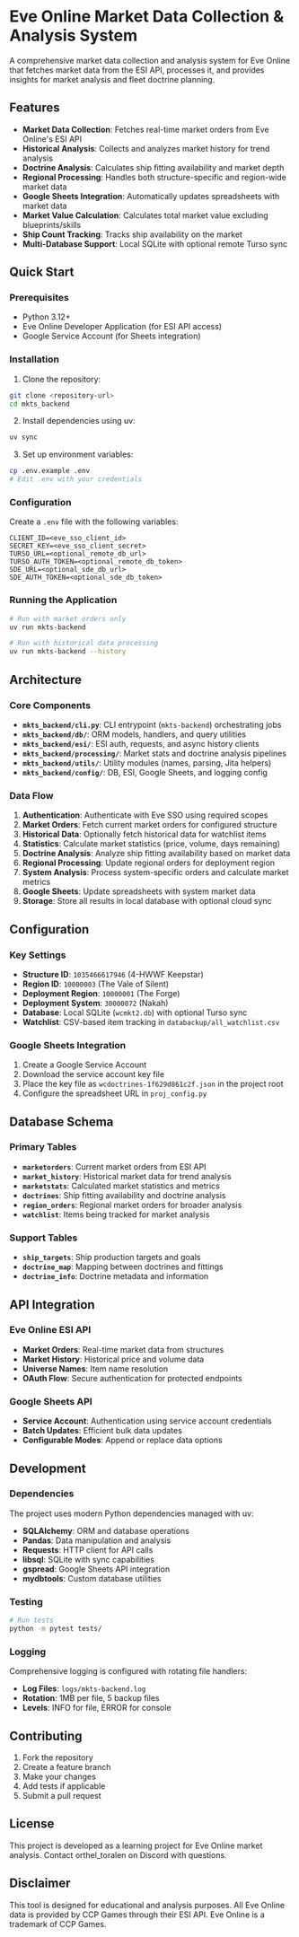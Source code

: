 # Eve Online Market Data Collection & Analysis System

A comprehensive market data collection and analysis system for Eve Online that fetches market data from the ESI API, processes it, and provides insights for market analysis and fleet doctrine planning.

## Features

- **Market Data Collection**: Fetches real-time market orders from Eve Online's ESI API
- **Historical Analysis**: Collects and analyzes market history for trend analysis
- **Doctrine Analysis**: Calculates ship fitting availability and market depth
- **Regional Processing**: Handles both structure-specific and region-wide market data
- **Google Sheets Integration**: Automatically updates spreadsheets with market data
- **Market Value Calculation**: Calculates total market value excluding blueprints/skills
- **Ship Count Tracking**: Tracks ship availability on the market
- **Multi-Database Support**: Local SQLite with optional remote Turso sync

## Quick Start

### Prerequisites

- Python 3.12+
- Eve Online Developer Application (for ESI API access)
- Google Service Account (for Sheets integration)

### Installation

1. Clone the repository:
```bash
git clone <repository-url>
cd mkts_backend
```

2. Install dependencies using uv:
```bash
uv sync
```

3. Set up environment variables:
```bash
cp .env.example .env
# Edit .env with your credentials
```

### Configuration

Create a `.env` file with the following variables:

```env
CLIENT_ID=<eve_sso_client_id>
SECRET_KEY=<eve_sso_client_secret>
TURSO_URL=<optional_remote_db_url>
TURSO_AUTH_TOKEN=<optional_remote_db_token>
SDE_URL=<optional_sde_db_url>
SDE_AUTH_TOKEN=<optional_sde_db_token>
```

### Running the Application

```bash
# Run with market orders only
uv run mkts-backend

# Run with historical data processing
uv run mkts-backend --history
```

## Architecture

### Core Components

- **`mkts_backend/cli.py`**: CLI entrypoint (`mkts-backend`) orchestrating jobs
- **`mkts_backend/db/`**: ORM models, handlers, and query utilities
- **`mkts_backend/esi/`**: ESI auth, requests, and async history clients
- **`mkts_backend/processing/`**: Market stats and doctrine analysis pipelines
- **`mkts_backend/utils/`**: Utility modules (names, parsing, Jita helpers)
- **`mkts_backend/config/`**: DB, ESI, Google Sheets, and logging config

### Data Flow

1. **Authentication**: Authenticate with Eve SSO using required scopes
2. **Market Orders**: Fetch current market orders for configured structure
3. **Historical Data**: Optionally fetch historical data for watchlist items
4. **Statistics**: Calculate market statistics (price, volume, days remaining)
5. **Doctrine Analysis**: Analyze ship fitting availability based on market data
6. **Regional Processing**: Update regional orders for deployment region
7. **System Analysis**: Process system-specific orders and calculate market metrics
8. **Google Sheets**: Update spreadsheets with system market data
9. **Storage**: Store all results in local database with optional cloud sync

## Configuration

### Key Settings

- **Structure ID**: `1035466617946` (4-HWWF Keepstar)
- **Region ID**: `10000003` (The Vale of Silent)
- **Deployment Region**: `10000001` (The Forge)
- **Deployment System**: `30000072` (Nakah)
- **Database**: Local SQLite (`wcmkt2.db`) with optional Turso sync
- **Watchlist**: CSV-based item tracking in `databackup/all_watchlist.csv`

### Google Sheets Integration

1. Create a Google Service Account
2. Download the service account key file
3. Place the key file as `wcdoctrines-1f629d861c2f.json` in the project root
4. Configure the spreadsheet URL in `proj_config.py`

## Database Schema

### Primary Tables

- **`marketorders`**: Current market orders from ESI API
- **`market_history`**: Historical market data for trend analysis
- **`marketstats`**: Calculated market statistics and metrics
- **`doctrines`**: Ship fitting availability and doctrine analysis
- **`region_orders`**: Regional market orders for broader analysis
- **`watchlist`**: Items being tracked for market analysis

### Support Tables

- **`ship_targets`**: Ship production targets and goals
- **`doctrine_map`**: Mapping between doctrines and fittings
- **`doctrine_info`**: Doctrine metadata and information

## API Integration

### Eve Online ESI API

- **Market Orders**: Real-time market data from structures
- **Market History**: Historical price and volume data
- **Universe Names**: Item name resolution
- **OAuth Flow**: Secure authentication for protected endpoints

### Google Sheets API

- **Service Account**: Authentication using service account credentials
- **Batch Updates**: Efficient bulk data updates
- **Configurable Modes**: Append or replace data options

## Development

### Dependencies

The project uses modern Python dependencies managed with uv:

- **SQLAlchemy**: ORM and database operations
- **Pandas**: Data manipulation and analysis
- **Requests**: HTTP client for API calls
- **libsql**: SQLite with sync capabilities
- **gspread**: Google Sheets API integration
- **mydbtools**: Custom database utilities

### Testing

```bash
# Run tests
python -m pytest tests/
```

### Logging

Comprehensive logging is configured with rotating file handlers:

- **Log Files**: `logs/mkts-backend.log`
- **Rotation**: 1MB per file, 5 backup files
- **Levels**: INFO for file, ERROR for console

## Contributing

1. Fork the repository
2. Create a feature branch
3. Make your changes
4. Add tests if applicable
5. Submit a pull request

## License

This project is developed as a learning project for Eve Online market analysis. Contact orthel_toralen on Discord with questions.

## Disclaimer

This tool is designed for educational and analysis purposes. All Eve Online data is provided by CCP Games through their ESI API. Eve Online is a trademark of CCP Games.
